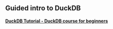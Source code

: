 ## Guided intro to DuckDB

#### [DuckDB Tutorial - DuckDB course for beginners](https://www.youtube.com/watch?v=AjsB6lM2-zw)
